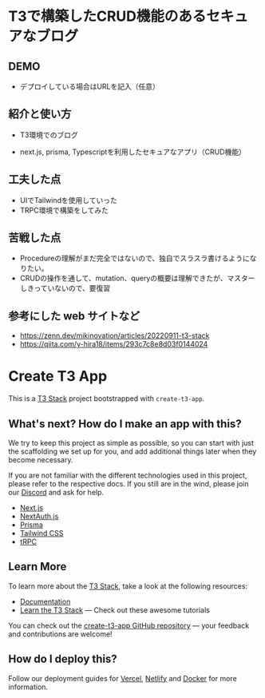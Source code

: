 # T3で構築したCRUD機能のあるセキュアなブログ

## DEMO

  - デプロイしている場合はURLを記入（任意）

## 紹介と使い方

  - T3環境でのブログ

  - next.js, prisma, Typescriptを利用したセキュアなアプリ（CRUD機能）

## 工夫した点

  - UIでTailwindを使用していった
  - TRPC環境で構築をしてみた


## 苦戦した点

  - Procedureの理解がまだ完全ではないので、独自でスラスラ書けるようになりたい。
  - CRUDの操作を通して、mutation、queryの概要は理解できたが、マスターしきっていないので、要復習
    
## 参考にした web サイトなど


  - https://zenn.dev/mikinovation/articles/20220911-t3-stack
  - https://qiita.com/y-hira18/items/293c7c8e8d03f0144024


# Create T3 App

This is a [T3 Stack](https://create.t3.gg/) project bootstrapped with `create-t3-app`.

## What's next? How do I make an app with this?

We try to keep this project as simple as possible, so you can start with just the scaffolding we set up for you, and add additional things later when they become necessary.

If you are not familiar with the different technologies used in this project, please refer to the respective docs. If you still are in the wind, please join our [Discord](https://t3.gg/discord) and ask for help.

- [Next.js](https://nextjs.org)
- [NextAuth.js](https://next-auth.js.org)
- [Prisma](https://prisma.io)
- [Tailwind CSS](https://tailwindcss.com)
- [tRPC](https://trpc.io)

## Learn More

To learn more about the [T3 Stack](https://create.t3.gg/), take a look at the following resources:

- [Documentation](https://create.t3.gg/)
- [Learn the T3 Stack](https://create.t3.gg/en/faq#what-learning-resources-are-currently-available) — Check out these awesome tutorials

You can check out the [create-t3-app GitHub repository](https://github.com/t3-oss/create-t3-app) — your feedback and contributions are welcome!

## How do I deploy this?

Follow our deployment guides for [Vercel](https://create.t3.gg/en/deployment/vercel), [Netlify](https://create.t3.gg/en/deployment/netlify) and [Docker](https://create.t3.gg/en/deployment/docker) for more information.
